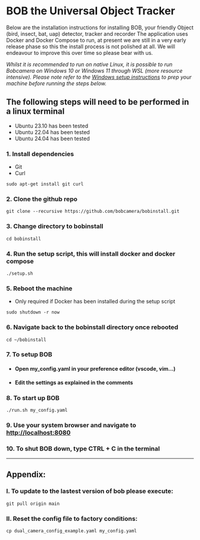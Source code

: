 # BOB the Universal Object Tracker

Below are the installation instructions for installing BOB, your friendly Object (bird, insect, bat, uap) detector, tracker and recorder
The application uses Docker and Docker Compose to run, at present we are still in a very early release phase so this the install process is not polished at all. We will endeavour to improve this over time so please bear with us.

*Whilst it is recommended to run on native Linux, it is possible to run Bobcamera on Windows 10 or Windows 11 through WSL (more resource intensive). Please note refer to the [Windows setup instructions](WINDOWS_SETUP.md) to prep your machine before running the steps below.*

## The following steps will need to be performed in a linux terminal

- Ubuntu 23.10 has been tested
- Ubuntu 22.04 has been tested
- Ubuntu 24.04 has been tested

### 1. Install dependencies
- Git
- Curl
```
sudo apt-get install git curl
```
### 2. Clone the github repo
```
git clone --recursive https://github.com/bobcamera/bobinstall.git
```
### 3. Change directory to bobinstall
```
cd bobinstall
```
### 4. Run the setup script, this will install docker and docker compose
```
./setup.sh
```
### 5. Reboot the machine
- Only required if Docker has been installed during the setup script
```
sudo shutdown -r now
```
### 6. Navigate back to the bobinstall directory once rebooted
```
cd ~/bobinstall
```
### 7. To setup BOB
* #### Open my_config.yaml in your preference editor (vscode, vim...)
* #### Edit the settings as explained in the comments

### 8. To start up BOB
```
./run.sh my_config.yaml
```
### 9. Use your system browser and navigate to [http://localhost:8080](http://localhost:8080)

### 10. To shut BOB down, type CTRL + C in the terminal

--- 
## Appendix: 

### I. To update to the lastest version of bob please execute: 
```
git pull origin main
```

### II. Reset the config file to factory conditions: 
```
cp dual_camera_config_example.yaml my_config.yaml
```